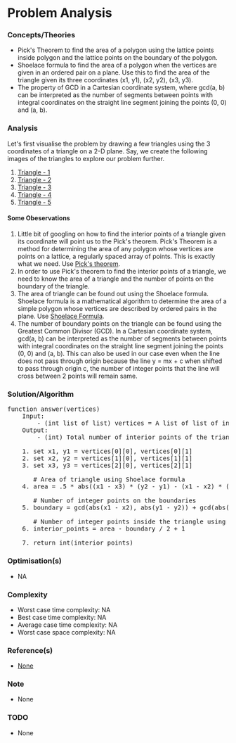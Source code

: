 # Problem Analysis

### Concepts/Theories
* Pick's Theorem to find the area of a polygon using the lattice points inside polygon and the lattice points on the
  boundary of the polygon.
* Shoelace formula to find the area of a polygon when the vertices are given in an ordered pair on a plane. Use this
  to find the area of the triangle given its three coordinates (x1, y1), (x2, y2), (x3, y3).
* The property of GCD in a Cartesian coordinate system, where gcd(a, b) can be interpreted as the number of segments 
  between points with integral coordinates on the straight line segment joining the points (0, 0) and (a, b). 

### Analysis
Let's first visualise the problem by drawing a few triangles using the 3 coordinates of a triangle on a 2-D plane. Say,
we create the following images of the triangles to explore our problem further.

1. [Triangle - 1](problem_analysis_triangle_01.png)
2. [Triangle - 2](problem_analysis_triangle_02.png)
3. [Triangle - 3](problem_analysis_triangle_03.png)
4. [Triangle - 4](problem_analysis_triangle_04.png)
5. [Triangle - 5](problem_analysis_triangle_05.png)

#### Some Obeservations
1. Little bit of googling on how to find the interior points of a triangle given its coordinate will point us to the
   Pick's theorem. Pick's Theorem is a method for determining the area of any polygon whose vertices are points on a 
   lattice, a regularly spaced array of points. This is exactly what we need. Use 
   [Pick's theorem](https://en.wikipedia.org/wiki/Pick%27s_theorem).
2. In order to use Pick's theorem to find the interior points of a triangle, we need to know the area of a triangle and
   the number of points on the boundary of the triangle.
3. The area of triangle can be found out using the Shoelace formula. Shoelace formula is a mathematical algorithm to 
   determine the area of a simple polygon whose vertices are described by ordered pairs in the plane. Use 
   [Shoelace Formula](https://en.wikipedia.org/wiki/Shoelace_formula#Explanation_of_name).
4. The number of boundary points on the triangle can be found using the Greatest Common Divisor (GCD). In a Cartesian 
   coordinate system, gcd(a, b) can be interpreted as the number of segments between points with integral coordinates on 
   the straight line segment joining the points (0, 0) and (a, b). This can also be used in our case even when the line
   does not pass through origin because the line y = mx + c when shifted to pass through origin c, the number of integer
   points that the line will cross between 2 points will remain same.

### Solution/Algorithm
<pre>
function answer(vertices)
    Input: 
        - (int list of list) vertices = A list of list of integers coordinates. Eg. [[x1, y1], [x2, y2], [x3, y3]]
    Output: 
        - (int) Total number of interior points of the triangle.

    1. set x1, y1 = vertices[0][0], vertices[0][1]
    2. set x2, y2 = vertices[1][0], vertices[1][1]
    3. set x3, y3 = vertices[2][0], vertices[2][1]

       # Area of triangle using Shoelace formula
    4. area = .5 * abs((x1 - x3) * (y2 - y1) - (x1 - x2) * (y3 - y1))

       # Number of integer points on the boundaries
    5. boundary = gcd(abs(x1 - x2), abs(y1 - y2)) + gcd(abs(x2 - x3), abs(y2 - y3)) + gcd(abs(x3 - x1), abs(y3 - y1))

       # Number of integer points inside the triangle using Pick's theorem
    6. interior_points = area - boundary / 2 + 1

    7. return int(interior_points)
</pre>

### Optimisation(s)
* NA

### Complexity
* Worst case time complexity: NA
* Best case time complexity: NA
* Average case time complexity: NA
* Worst case space complexity: NA

### Reference(s)
- [None](#)

### Note
- None

### TODO
- None
